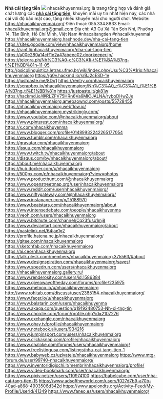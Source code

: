 **Nhà cái tặng tiền**
![](https://s3-ap-northeast-1.amazonaws.com/g0v-hackmd-images/uploads/upload_3e96e01a025a10694fa54b57e931b7ce.jpg)
nhacaikhuyenmai.org là trang tổng hợp và đánh giá chất lượng các **[nhà cái tặng tiền](https://nhacaikhuyenmai.org/)**, khuyến mãi uy tín nhất hiện nay, các nhà cái với độ bảo mật cao, tặng nhiều khuyến mãi cho người chơi.
Website: https://nhacaikhuyenmai.org/
Điện thoại: 055.334.8833
Email: nhacaikhuyenmai.org@gmail.com
Địa chỉ: A3 Cư Xá Tân Sơn Nhì, Phường 14, Tân Bình, Hồ Chí Minh, Việt Nam
#nhacaitangtien #nhacaikhuyenmai
https://nhacaikhuyenmaiorg.hashnode.dev/nha-cai-tang-tien
https://sites.google.com/view/nhacaikhuyenmaiorg/home
https://rant.li/nhacaikhuyenmaiorg/nha-cai-tang-tien
https://a00e280a14cff1e2a47abeec02.doorkeeper.jp/
https://telegra.ph/Nh%C3%A0-c%C3%A1i-t%E1%BA%B7ng-ti%E1%BB%81n-11-05
http://psicolinguistica.letras.ufmg.br/wiki/index.php/Usu%C3%A1rio:Nhacaikhuyenmaiorg
https://g0v.hackmd.io/s/BJ2cESD-1e
https://justpaste.me/8Dg1
https://rentry.co/nhacaikhuyenmaiorg
https://scrapbox.io/nhacaikhuyenmaiorg/Nh%C3%A0_c%C3%A1i_t%E1%BA%B7ng_ti%E1%BB%81n
https://justpaste.it/gk81w
https://hackmd.io/@RLZFV75HRn6Va6MlCJALNA/ryboDHwZJe
https://nhacaikhuyenmaiorg.amebaownd.com/posts/55728455
https://nhacaikhuyenmaiorg.webflow.io/
https://nhacaikhuyenmaiorg.mystrikingly.com/
https://www.youtube.com/@nhacaikhuyenmaiorg/about
https://www.pinterest.com/nhacaikhuyenmaiorg/
https://x.com/nhacaikhuyenma
https://www.blogger.com/profile/01489932242265177054
https://www.tumblr.com/nhacaikhuyenmaiorg
https://gravatar.com/nhacaikhuyenmaiorg
https://issuu.com/nhacaikhuyenmaiorg
https://www.twitch.tv/nhacaikhuyenmaiorg/about
https://disqus.com/by/nhacaikhuyenmaiorg/about/
https://about.me/nhacaikhuyenmaiorg
https://hub.docker.com/u/nhacaikhuyenmaiorg
https://500px.com/p/nhacaikhuyenmaiorg?view=photos
https://www.producthunt.com/@nhacaikhuyenmaiorg
https://www.openstreetmap.org/user/nhacaikhuyenmaiorg
https://www.reddit.com/user/nhacaikhuyenmaiorg/
https://www.niftygateway.com/@nhacaikhuyenmaiorg/
https://www.instapaper.com/p/15188970
https://www.beatstars.com/nhacaikhuyenmaiorg/about
https://www.intensedebate.com/people/nhacaikhuyenma
https://veoh.com/users/nhacaikhuyenmaiorg
https://www.bitchute.com/channel/Cq23fuso1mj8
https://www.deviantart.com/nhacaikhuyenmaiorg/about
https://pastelink.net/64jae1g2
https://profile.hatena.ne.jp/nhacaikhuyenmaiorg/
https://gitee.com/nhacaikhuyenmaiorg
https://sketchfab.com/nhacaikhuyenmaiorg
https://ai.ceo/nhacaikhuyenmaiorg
https://talk.plesk.com/members/nhacaikhuyenmaiorg.375563/#about
https://www.designspiration.com/nhacaikhuyenmaiorg/saves/
https://www.speedrun.com/users/nhacaikhuyenmaiorg
https://nhacaikhuyenmaiorg.gallery.ru/
https://www.renderosity.com/users/id:1586384
https://www.giveawayoftheday.com/forums/profile/235975
https://www.metooo.io/u/nhacaikhuyenmaiorg
http://www.rohitab.com/discuss/user/2385154-nhacaikhuyenmaiorg/
https://www.facer.io/u/nhacaikhuyenmaiorg
https://www.balatarin.com/users/nhacaikhuyenma
https://www.akaqa.com/question/q19192480753-Nh-ci-tng-tin
https://www.chordie.com/forum/profile.php?id=2107276
https://www.exchangle.com/nhacaikhuyenmaiorg
https://www.ohay.tv/profile/nhacaikhuyenmaiorg
https://www.notebook.ai/users/934216
https://www.jumpinsport.com/users/nhacaikhuyenmaiorg
https://www.clickasnap.com/profile/nhacaikhuyenmaiorg
https://www.chaloke.com/forums/users/nhacaikhuyenmaiorg/
https://www.freelistingusa.com/listings/nha-cai-tang-tien-1
https://www.babyweb.cz/uzivatele/nhacaikhuyenmaiorg
https://www.mtg-forum.de/user/99740-nhacaikhuyenmaiorg/
https://www.inventoridigiochi.it/membri/nhacaikhuyenmaiorg/profile/
https://www.video-bookmark.com/user/nhacaikhuyenmaiorg/
https://www.pixiv.net/en/users/110974100
https://babelcube.com/user/nha-cai-tang-tien-15
https://www.adsoftheworld.com/users/f027d7b9-a70b-40ad-a868-4903506d342d
https://www.apelondts.org/Activity-Feed/My-Profile/UserId/41349
https://www.faneo.es/users/nhacaikhuyenmaiorg/
